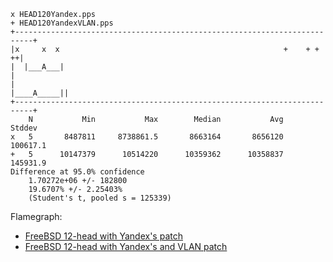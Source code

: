 ```
x HEAD120Yandex.pps
+ HEAD120YandexVLAN.pps
+--------------------------------------------------------------------------+
|x     x  x                                                  +    + +    ++|
|  |___A___|                                                               |
|                                                              |____A_____||
+--------------------------------------------------------------------------+
    N           Min           Max        Median           Avg        Stddev
x   5       8487811     8738861.5       8663164       8656120      100617.1
+   5      10147379      10514220      10359362      10358837      145931.9
Difference at 95.0% confidence
	1.70272e+06 +/- 182800
	19.6707% +/- 2.25403%
	(Student's t, pooled s = 125339)
```

Flamegraph:
   - [FreeBSD 12-head with Yandex's patch](bench.HEAD120Yandex.1.pmc.svg)
   - [FreeBSD 12-head with Yandex's and VLAN patch](bench.HEAD120YandexVLAN.1.pmc.svg)

